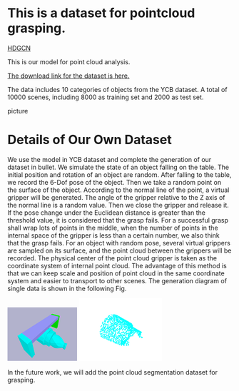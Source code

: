 # This is a dataset for pointcloud grasping.
[HDGCN](https://github.com/baiyuxas/dataset-for-HDGCN)

This is our model for point cloud analysis.

[The download link for the dataset is here.](https://github.com/baiyuxas/dataset-for-HDGCN)

The data includes 10 categories of objects from the YCB dataset. A total of 10000 scenes, including 8000 as training set and 2000 as test set.

picture

# Details of Our Own Dataset
We use the model in YCB dataset and complete the generation of our dataset in bullet. We simulate the state of an object falling on the table. The initial position and rotation of an object are random. After falling to the table, we record the 6-Dof pose of the object. Then we take a random point on the surface of the object. According to the normal line of the point, a virtual gripper will be generated. The angle of the gripper relative to the Z axis of the normal line is a random value. Then we close the gripper and release it. If the pose change under the Euclidean distance is greater than the threshold value, it is considered that the grasp fails. For a successful grasp shall wrap lots of points in the middle, when the number of points in the internal space of the gripper is less than a certain number, we also think that the grasp fails. For an object with random pose, several virtual grippers are sampled on its surface, and the point cloud between the grippers will be recorded. The physical center of the point cloud gripper is taken as the coordinate system of internal point cloud. The advantage of this method is that we can keep scale and position of point cloud in the same coordinate system and easier to transport to other scenes. The generation diagram of single data is shown in the following Fig.


![2](https://github.com/baiyuxas/dataset-for-HDGCN/blob/main/GPD1.png)
![3](https://github.com/baiyuxas/dataset-for-HDGCN/blob/main/Figure_1.png)

In the future work, we will  add the point cloud segmentation dataset for grasping.

